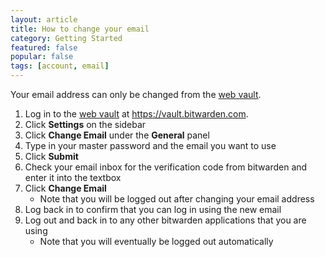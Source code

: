 ```yaml
---
layout: article
title: How to change your email
category: Getting Started
featured: false
popular: false
tags: [account, email]
---
```


Your email address can only be changed from the [web vault](https://vault.bitwarden.com).

1. Log in to the [web vault](https://vault.bitwarden.com) at https://vault.bitwarden.com.
2. Click **Settings** on the sidebar 
3. Click **Change Email** under the **General** panel
4. Type in your master password and the email you want to use
5. Click **Submit**
6. Check your email inbox for the verification code from bitwarden and enter it into the textbox
7. Click **Change Email**
    - Note that you will be logged out after changing your email address
8. Log back in to confirm that you can log in using the new email
9. Log out and back in to any other bitwarden applications that you are using
   - Note that you will eventually be logged out automatically 
